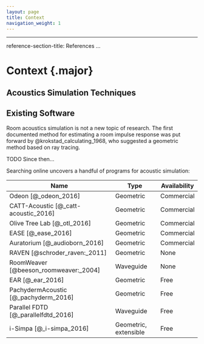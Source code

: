 ```yaml
---
layout: page
title: Context
navigation_weight: 1
---
```


---
reference-section-title: References
...

# Context {.major}

<!--

Methods for room acoustic simulation
	Geometric
	Wave-based

	Real-time vs offline

	Advantages and disadvantages

Available software
	Advantages and disadvantages

	References

What is needed? What niche exists?

How have I decided to solve the problem?

-->

## Acoustics Simulation Techniques

## Existing Software

Room acoustics simulation is not a new topic of research.
The first documented method for estimating a room impulse response was put
forward by @krokstad_calculating_1968, who suggested a geometric method based
on ray tracing.

TODO Since then... 

Searching online uncovers a handful of programs for acoustic simulation:

Name                                  | Type                        | Availability
--------------------------------------|-----------------------------|------------------
Odeon [@_odeon_2016]                  | Geometric                   | Commercial       
CATT-Acoustic [@_catt-acoustic_2016]  | Geometric                   | Commercial 
Olive Tree Lab [@_otl_2016]           | Geometric                   | Commercial
EASE [@_ease_2016]                    | Geometric                   | Commercial
Auratorium [@_audioborn_2016]         | Geometric                   | Commercial
RAVEN [@schroder_raven:_2011]         | Geometric                   | None
RoomWeaver [@beeson_roomweaver:_2004] | Waveguide                   | None
EAR [@_ear_2016]                      | Geometric                   | Free
PachydermAcoustic [@_pachyderm_2016]  | Geometric                   | Free
Parallel FDTD [@_parallelfdtd_2016]   | Waveguide                   | Free
i-Simpa [@_i-simpa_2016]              | Geometric, extensible       | Free
